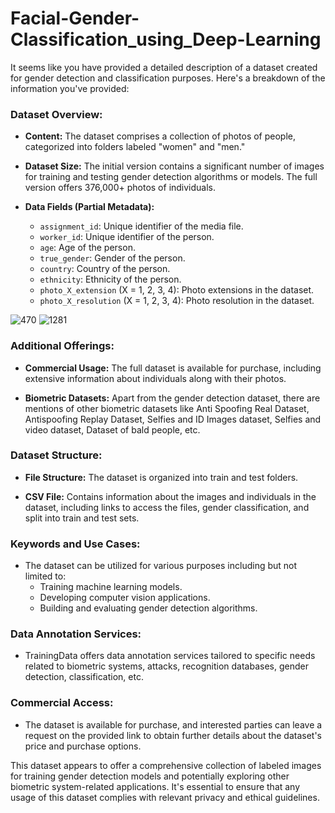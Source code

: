 # Facial-Gender-Classification_using_Deep-Learning

It seems like you have provided a detailed description of a dataset created for gender detection and classification purposes. Here's a breakdown of the information you've provided:

### Dataset Overview:

- **Content:** The dataset comprises a collection of photos of people, categorized into folders labeled "women" and "men."
  
- **Dataset Size:** The initial version contains a significant number of images for training and testing gender detection algorithms or models. The full version offers 376,000+ photos of individuals.

- **Data Fields (Partial Metadata):**
  - `assignment_id`: Unique identifier of the media file.
  - `worker_id`: Unique identifier of the person.
  - `age`: Age of the person.
  - `true_gender`: Gender of the person.
  - `country`: Country of the person.
  - `ethnicity`: Ethnicity of the person.
  - `photo_X_extension` (X = 1, 2, 3, 4): Photo extensions in the dataset.
  - `photo_X_resolution` (X = 1, 2, 3, 4): Photo resolution in the dataset.


![470](https://github.com/Deekshith8484/Facial-Gender-Classification_using_Deep-Learning/assets/102028936/ca0486b4-e7bc-4c04-b4f3-1551d855d579)
![1281](https://github.com/Deekshith8484/Facial-Gender-Classification_using_Deep-Learning/assets/102028936/9812cdf7-6ba6-4a8f-a125-2cce3a18ebc2)
### Additional Offerings:

- **Commercial Usage:** The full dataset is available for purchase, including extensive information about individuals along with their photos.

  
- **Biometric Datasets:** Apart from the gender detection dataset, there are mentions of other biometric datasets like Anti Spoofing Real Dataset, Antispoofing Replay Dataset, Selfies and ID Images dataset, Selfies and video dataset, Dataset of bald people, etc.

### Dataset Structure:

- **File Structure:** The dataset is organized into train and test folders.
  
- **CSV File:** Contains information about the images and individuals in the dataset, including links to access the files, gender classification, and split into train and test sets.

### Keywords and Use Cases:

- The dataset can be utilized for various purposes including but not limited to:
  - Training machine learning models.
  - Developing computer vision applications.
  - Building and evaluating gender detection algorithms.
  
### Data Annotation Services:

- TrainingData offers data annotation services tailored to specific needs related to biometric systems, attacks, recognition databases, gender detection, classification, etc.

### Commercial Access:

- The dataset is available for purchase, and interested parties can leave a request on the provided link to obtain further details about the dataset's price and purchase options.

This dataset appears to offer a comprehensive collection of labeled images for training gender detection models and potentially exploring other biometric system-related applications. It's essential to ensure that any usage of this dataset complies with relevant privacy and ethical guidelines.
